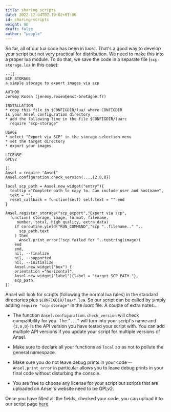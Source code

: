 ```yaml
---
title: sharing scripts
date: 2022-12-04T02:19:02+01:00
id: sharing-scripts
weight: 80
draft: false
author: "people"
---
```


So far, all of our lua code has been in _luarc_. That's a good way to develop your script but not very practical for distribution. We need to make this into a proper lua module. To do that, we save the code in a separate file (`scp-storage.lua` in this case):

```
--[[
SCP STORAGE
a simple storage to export images via scp

AUTHOR
Jérémy Rosen (jeremy.rosen@enst-bretagne.fr)

INSTALLATION
* copy this file in $CONFIGDIR/lua/ where CONFIGDIR
is your Ansel configuration directory
* add the following line in the file $CONFIGDIR/luarc
  require "scp-storage"

USAGE
* select "Export via SCP" in the storage selection menu
* set the target directory
* export your images

LICENSE
GPLv2

]]
Ansel = require "Ansel"
Ansel.configuration.check_version(...,{2,0,0})

local scp_path = Ansel.new_widget("entry"){
  tooltip ="Complete path to copy to. Can include user and hostname",
  text = "",
  reset_callback = function(self) self.text = "" end
}

Ansel.register_storage("scp_export","Export via scp",
  function( storage, image, format, filename,
     number, total, high_quality, extra_data)
    if coroutine.yield("RUN_COMMAND","scp "..filename.." "..
      scp_path.text
    ) then
      Ansel.print_error("scp failed for "..tostring(image))
    end
    end,
    nil, --finalize
    nil, --supported
    nil, --initialize
    Ansel.new_widget("box") {
    orientation ="horizontal",
    Ansel.new_widget("label"){label = "target SCP PATH "},
    scp_path,
})
```

Ansel will look for scripts (following the normal lua rules) in the standard directories plus `$CONFIGDIR/lua/*.lua`. So our script can be called by simply adding `require "scp-storage"` in the _luarc_ file. A couple of extra notes...

- The function `Ansel.configuration.check_version` will check compatibility for you. The "`...`" will turn into your script's name and `{2,0,0}` is the API version you have tested your script with. You can add multiple API versions if you update your script for multiple versions of Ansel.

- Make sure to declare all your functions as `local` so as not to pollute the general namespace.

- Make sure you do not leave debug prints in your code -- `Ansel.print_error` in particular allows you to leave debug prints in your final code without disturbing the console.

- You are free to choose any license for your script but scripts that are uploaded on Ansel's website need to be GPLv2.

Once you have filled all the fields, checked your code, you can upload it to our script page [here](https://github.com/darktable-org/lua-scripts).
